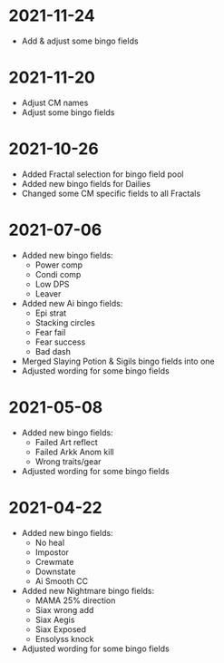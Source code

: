 # 2021-11-24
- Add & adjust some bingo fields

# 2021-11-20
- Adjust CM names
- Adjust some bingo fields

# 2021-10-26
- Added Fractal selection for bingo field pool
- Added new bingo fields for Dailies
- Changed some CM specific fields to all Fractals

# 2021-07-06
- Added new bingo fields:
	- Power comp
	- Condi comp
	- Low DPS
	- Leaver
- Added new Ai bingo fields:
	- Epi strat
	- Stacking circles
	- Fear fail
	- Fear success
	- Bad dash
- Merged Slaying Potion & Sigils bingo fields into one
- Adjusted wording for some bingo fields

# 2021-05-08
- Added new bingo fields:
	- Failed Art reflect
	- Failed Arkk Anom kill
	- Wrong traits/gear
- Adjusted wording for some bingo fields

# 2021-04-22
- Added new bingo fields:
	- No heal
	- Impostor
	- Crewmate
	- Downstate
	- Ai Smooth CC
- Added new Nightmare bingo fields:
	- MAMA 25% direction
	- Siax wrong add
	- Siax Aegis
	- Siax Exposed
	- Ensolyss knock
- Adjusted wording for some bingo fields
